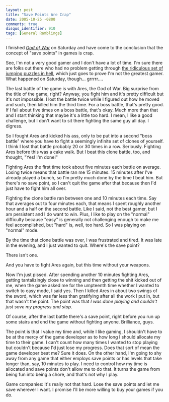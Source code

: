 ```yaml
---
layout: post
title: "Save Points Are Crap"
date: 2005-10-25 -0800
comments: true
disqus_identifier: 910
tags: [General Ramblings]
---
```

I finished [*God of
War*](http://www.amazon.com/exec/obidos/ASIN/B0002XL3BA/mhsvortex) on
Saturday and have come to the conclusion that the concept of "save
points" in games is crap.
 
 See, I'm not a very good gamer and I don't have a lot of time. I'm sure
there are folks out there who had no problem getting through [the
ridiculous set of jumping puzzles in
hell](/archive/2005/10/21/hell-is-full-of-jumping-puzzles.aspx), which
just goes to prove I'm not the greatest gamer. What happened on
Saturday, though... grrrrr....
 
 The last battle of the game is with Ares, the God of War. Big surprise
from the title of the game, right? Anyway, you fight him and it's pretty
difficult but it's not impossible. I lost the battle twice while I
figured out how he moved and such, then killed him the third time. For a
boss battle, that's pretty good. If I fail about five times on a boss
battle, that's okay. Much more than that and I start thinking that maybe
it's a little too hard. I mean, I like a good challenge, but I don't
want to sit there fighting the same guy all day. I digress.
 
 So I fought Ares and kicked his ass, only to be put into a second "boss
battle" where you have to fight a seemingly infinite set of clones of
yourself. I think I lost that battle probably 20 or 30 times in a row.
Seriously. Fighting Ares before this was a cake walk. But I beat this
clone battle, too, and thought, "Yes! I'm done!"
 
 Fighting Ares the first time took about five minutes each battle on
average. Losing twice means that battle ran me 15 minutes. 15 minutes
after I've already played a bunch, so I'm pretty much done by the time I
beat him. But there's no save point, so I can't quit the game after that
because then I'd just have to fight him all over.
 
 Fighting the clone battle ran between one and 10 minutes each time. Say
that averages out to four minutes each, that means I spent roughly
another hour and a half on the second battle. Like I said, not the best
gamer, but I am persistent and I do want to win. Plus, I like to play on
the "normal" difficulty because "easy" is generally not challenging
enough to make me feel accomplished, but "hard" is, well, too hard. So I
was playing on "normal" mode.
 
 By the time that clone battle was over, I was frustrated and tired. It
was late in the evening, and I just wanted to quit. Where's the save
point?
 
 There isn't one.
 
 And you have to fight Ares again, but this time without your weapons.
 
 Now I'm just pissed. After spending another 10 minutes fighting Ares,
getting tantalizingly close to winning and then getting the shit kicked
out of me, when the game asked me for the umpteenth time whether I
wanted to switch to easy mode, I said yes. Then I killed Ares in about
two swings of the sword, which was far less than gratifying after all
the work I put in, but that wasn't the point. The point was that *I was
done playing and couldn't just save my progress and stop*.
 
 Of course, after the last battle there's a save point, right before you
run up some stairs and end the game without fighting anyone. Brilliance,
guys.
 
 The point is that I value my time and, while I like gaming, I shouldn't
have to be at the mercy of the game developer as to how long I should
allocate my time to their game. I can't count how many times I wanted to
stop playing but couldn't because I'd just lose my progress. Does that
sort of mean the game developer beat me? Sure it does. On the other
hand, I'm going to shy away from any game that either employs save
points or has levels that take longer than, say, 10 minutes to play. I
need to control how my time is allocated and save points don't allow me
to do that. It turns the game from being fun into being a chore, and
that's not why I play.
 
 Game companies: It's really not that hard. Lose the save points and let
me save wherever I want. I promise I'll be more willing to buy your
games if you do.
